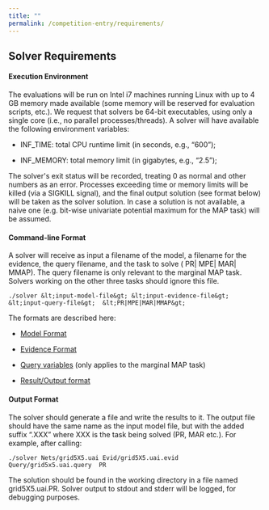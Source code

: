```yaml
---
title: ""
permalink: /competition-entry/requirements/
---
```


## Solver Requirements

#### Execution Environment

The evaluations will be run on Intel i7 machines running Linux with up to 4 GB memory made available (some memory will be reserved for evaluation scripts, etc.). We request that solvers be 64-bit executables, using only a single core (i.e., no parallel processes/threads). A solver will have available the following environment variables:

* INF_TIME: total CPU runtime limit (in seconds, e.g., “600”);
    
* INF_MEMORY: total memory limit (in gigabytes, e.g., “2.5”);
    

The solver's exit status will be recorded, treating 0 as normal and other numbers as an error. Processes exceeding time or memory limits will be killed (via a SIGKILL signal), and the final output solution (see format below) will be taken as the solver solution. In case a solution is not available, a naive one (e.g. bit-wise univariate potential maximum for the MAP task) will be assumed.

#### Command-line Format

A solver will receive as input a filename of the model, a filename for the evidence, the query filename, and the task to solve ( PR| MPE| MAR| MMAP). The query filename is only relevant to the marginal MAP task. Solvers working on the other three tasks should ignore this file.
```
./solver &lt;input-model-file&gt; &lt;input-evidence-file&gt;  &lt;input-query-file&gt;  &lt;PR|MPE|MAR|MMAP&gt;
```
The formats are described here:

* [Model Format](../file-formats/model-format.md)
    
* [Evidence Format](../file-formats/evidence-format.md)
    
* [Query variables](../file-formats/query-format.md) (only applies to the marginal MAP task)
    
* [Result/Output format](../file-formats/result-format.md)
    

#### Output Format

The solver should generate a file and write the results to it. The output file should have the same name as the input model file, but with the added suffix “.XXX” where XXX is the task being solved (PR, MAR etc.). For example, after calling:
```
./solver Nets/grid5X5.uai Evid/grid5X5.uai.evid Query/grid5x5.uai.query  PR
```
The solution should be found in the working directory in a file named grid5X5.uai.PR. Solver output to stdout and stderr will be logged, for debugging purposes.